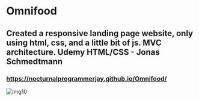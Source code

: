 # Omnifood
## Created a responsive landing page website, only using html, css, and a little bit of js. MVC architecture. Udemy HTML/CSS - Jonas Schmedtmann
### https://nocturnalprogrammerjay.github.io/Omnifood/

![img10](https://user-images.githubusercontent.com/96387037/211725857-23f6303b-6953-49cc-8be1-e26b224da376.PNG)

